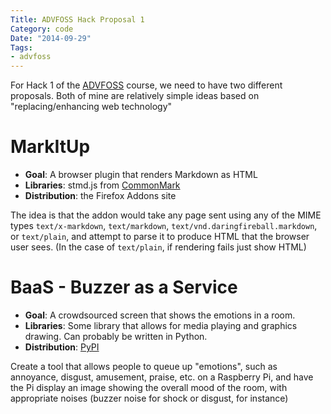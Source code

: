 ```yaml
---
Title: ADVFOSS Hack Proposal 1
Category: code
Date: "2014-09-29"
Tags:
- advfoss
---
```


For Hack 1 of the [ADVFOSS] course, we need to have two different proposals. Both of mine are relatively simple ideas based on "replacing/enhancing web technology"

# MarkItUp

- **Goal**: A browser plugin that renders Markdown as HTML
- **Libraries**: stmd.js from [CommonMark]
- **Distribution**: the Firefox Addons site

The idea is that the addon would take any page sent using any of the MIME types `text/x-markdown`, `text/markdown`, `text/vnd.daringfireball.markdown`, or `text/plain`, and attempt to parse it to produce HTML that the browser user sees. (In the case of `text/plain`, if rendering fails just show HTML)

# BaaS - Buzzer as a Service

- **Goal**: A crowdsourced screen that shows the emotions in a room.
- **Libraries**: Some library that allows for media playing and graphics drawing. Can probably be written in Python.
- **Distribution**: [PyPI]

Create a tool that allows people to queue up "emotions", such as annoyance, disgust, amusement, praise, etc. on a Raspberry Pi, and have the Pi display an image showing the overall mood of the room, with appropriate noises (buzzer noise for shock or disgust, for instance)

[ADVFOSS]: http://advfoss-ritigm.rhcloud.com/
[CommonMark]: http://commonmark.org/
[PyPI]: https://pypi.python.org/
